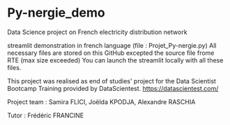 # Py-nergie_demo
Data Science project on French electricity distribution network

streamlit demonstration in french language (file : Projet_Py-nergie.py)
All necessary files are stored on this GitHub excepted the source file frome RTE (max size exceeded)
You can launch the streamlit locally with all these files.

This project was realised as end of studies' project for the Data Scientist Bootcamp Training provided by DataScientest.
https://datascientest.com/

Project team : 
Samira FLICI, Joëlda KPODJA, Alexandre RASCHIA

Tutor : Frédéric FRANCINE
